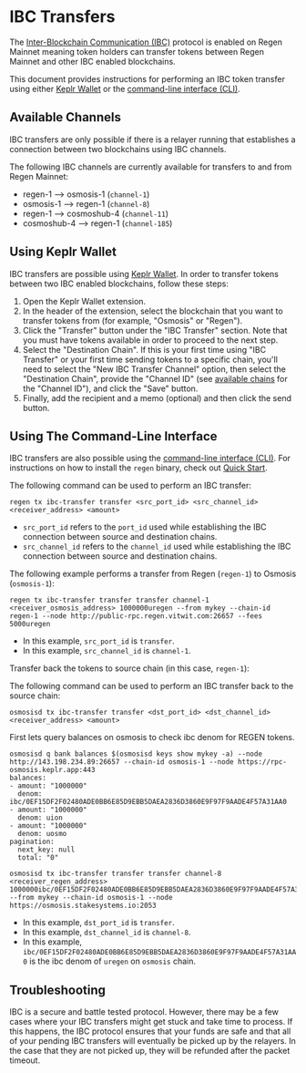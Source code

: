 # IBC Transfers

The [Inter-Blockchain Communication (IBC)](https://ibcprotocol.org/) protocol is enabled on Regen Mainnet meaning token holders can transfer tokens between Regen Mainnet and other IBC enabled blockchains.

This document provides instructions for performing an IBC token transfer using either [Keplr Wallet](https://wallet.keplr.app/) or the [command-line interface (CLI)](../ledger/infrastructure/interfaces.html#command-line-interface). 

## Available Channels

IBC transfers are only possible if there is a relayer running that establishes a connection between two blockchains using IBC channels.

The following IBC channels are currently available for transfers to and from Regen Mainnet:

- regen-1 --> osmosis-1 (`channel-1`)
- osmosis-1 --> regen-1 (`channel-8`)
- regen-1 --> cosmoshub-4 (`channel-11`)
- cosmoshub-4 --> regen-1 (`channel-185`)

## Using Keplr Wallet

IBC transfers are possible using [Keplr Wallet](https://wallet.keplr.app/). In order to transfer tokens between two IBC enabled blockchains, follow these steps:

1. Open the Keplr Wallet extension.
2. In the header of the extension, select the blockchain that you want to transfer tokens from (for example, "Osmosis" or "Regen").
3. Click the "Transfer" button under the "IBC Transfer" section. Note that you must have tokens available in order to proceed to the next step.
4. Select the "Destination Chain". If this is your first time using "IBC Transfer" or your first time sending tokens to a specific chain, you'll need to select the "New IBC Transfer Channel" option, then select the "Destination Chain", provide the "Channel ID" (see [available chains](#available-channels) for the "Channel ID"), and click the "Save" button.
5. Finally, add the recipient and a memo (optional) and then click the send button.

## Using The Command-Line Interface

IBC transfers are also possible using the [command-line interface (CLI)](../ledger/infrastructure/interfaces.html#command-line-interface). For instructions on how to install the `regen` binary, check out [Quick Start](../ledger/get-started/).

The following command can be used to perform an IBC transfer:
```
regen tx ibc-transfer transfer <src_port_id> <src_channel_id> <receiver_address> <amount>
```

- `src_port_id` refers to the `port_id` used while establishing the IBC connection between source and destination chains.
- `src_channel_id` refers to the `channel_id` used while establishing the IBC connection between source and destination chains.

The following example performs a transfer from Regen (`regen-1`) to Osmosis (`osmosis-1`):
```
regen tx ibc-transfer transfer transfer channel-1 <receiver_osmosis_address> 1000000uregen --from mykey --chain-id regen-1 --node http://public-rpc.regen.vitwit.com:26657 --fees 5000uregen
```
- In this example, `src_port_id` is `transfer`.
- In this example, `src_channel_id` is `channel-1`.

Transfer back the tokens to source chain (in this case, `regen-1`):

The following command can be used to perform an IBC transfer back to the source chain:
```
osmosisd tx ibc-transfer transfer <dst_port_id> <dst_channel_id> <receiver_address> <amount>
```

First lets query balances on osmosis to check ibc denom for REGEN tokens.
```
osmosisd q bank balances $(osmosisd keys show mykey -a) --node http://143.198.234.89:26657 --chain-id osmosis-1 --node https://rpc-osmosis.keplr.app:443
balances:
- amount: "1000000"
  denom: ibc/0EF15DF2F02480ADE0BB6E85D9EBB5DAEA2836D3860E9F97F9AADE4F57A31AA0
- amount: "1000000"
  denom: uion
- amount: "1000000"
  denom: uosmo
pagination:
  next_key: null
  total: "0"
```

```
osmosisd tx ibc-transfer transfer transfer channel-8 <receiver_regen_address> 1000000ibc/0EF15DF2F02480ADE0BB6E85D9EBB5DAEA2836D3860E9F97F9AADE4F57A31AA0 --from mykey --chain-id osmosis-1 --node https://osmosis.stakesystems.io:2053
```
- In this example, `dst_port_id` is `transfer`.
- In this example, `dst_channel_id` is `channel-8`.
- In this example, `ibc/0EF15DF2F02480ADE0BB6E85D9EBB5DAEA2836D3860E9F97F9AADE4F57A31AA0` is the ibc denom of `uregen` on `osmosis` chain.

## Troubleshooting

IBC is a secure and battle tested protocol.  However, there may be a few cases where your IBC transfers might get stuck and take time to process. If this happens, the IBC protocol ensures that your funds are safe and that all of your pending IBC transfers will eventually be picked up by the relayers.  In the case that they are not picked up, they will be refunded after the packet timeout.
